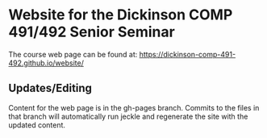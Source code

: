 # Website for the Dickinson COMP 491/492 Senior Seminar

The course web page can be found at: https://dickinson-comp-491-492.github.io/website/

## Updates/Editing

Content for the web page is in the gh-pages branch.  Commits to the files in that branch will automatically run jeckle and regenerate the site with the updated content.

